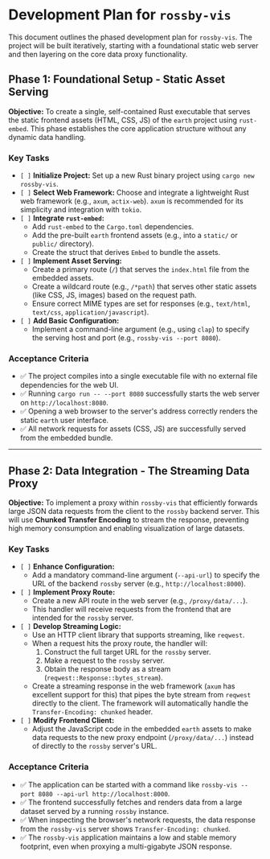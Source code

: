 # Development Plan for `rossby-vis`

This document outlines the phased development plan for `rossby-vis`. The project will be built iteratively, starting with a foundational static web server and then layering on the core data proxy functionality.

## Phase 1: Foundational Setup - Static Asset Serving

**Objective:** To create a single, self-contained Rust executable that serves the static frontend assets (HTML, CSS, JS) of the `earth` project using `rust-embed`. This phase establishes the core application structure without any dynamic data handling.

### Key Tasks

-   `[ ]` **Initialize Project:** Set up a new Rust binary project using `cargo new rossby-vis`.
-   `[ ]` **Select Web Framework:** Choose and integrate a lightweight Rust web framework (e.g., `axum`, `actix-web`). `axum` is recommended for its simplicity and integration with `tokio`.
-   `[ ]` **Integrate `rust-embed`:**
    -   Add `rust-embed` to the `Cargo.toml` dependencies.
    -   Add the pre-built `earth` frontend assets (e.g., into a `static/` or `public/` directory).
    -   Create the struct that derives `Embed` to bundle the assets.
-   `[ ]` **Implement Asset Serving:**
    -   Create a primary route (`/`) that serves the `index.html` file from the embedded assets.
    -   Create a wildcard route (e.g., `/*path`) that serves other static assets (like CSS, JS, images) based on the request path.
    -   Ensure correct MIME types are set for responses (e.g., `text/html`, `text/css`, `application/javascript`).
-   `[ ]` **Add Basic Configuration:**
    -   Implement a command-line argument (e.g., using `clap`) to specify the serving host and port (e.g., `rossby-vis --port 8080`).

### Acceptance Criteria

-   ✅ The project compiles into a single executable file with no external file dependencies for the web UI.
-   ✅ Running `cargo run -- --port 8080` successfully starts the web server on `http://localhost:8080`.
-   ✅ Opening a web browser to the server's address correctly renders the static `earth` user interface.
-   ✅ All network requests for assets (CSS, JS) are successfully served from the embedded bundle.

---

## Phase 2: Data Integration - The Streaming Data Proxy

**Objective:** To implement a proxy within `rossby-vis` that efficiently forwards large JSON data requests from the client to the `rossby` backend server. This will use **Chunked Transfer Encoding** to stream the response, preventing high memory consumption and enabling visualization of large datasets.

### Key Tasks

-   `[ ]` **Enhance Configuration:**
    -   Add a mandatory command-line argument (`--api-url`) to specify the URL of the backend `rossby` server (e.g., `http://localhost:8000`).
-   `[ ]` **Implement Proxy Route:**
    -   Create a new API route in the web server (e.g., `/proxy/data/...`).
    -   This handler will receive requests from the frontend that are intended for the `rossby` server.
-   `[ ]` **Develop Streaming Logic:**
    -   Use an HTTP client library that supports streaming, like `reqwest`.
    -   When a request hits the proxy route, the handler will:
        1.  Construct the full target URL for the `rossby` server.
        2.  Make a request to the `rossby` server.
        3.  Obtain the response body as a stream (`reqwest::Response::bytes_stream`).
    -   Create a streaming response in the web framework (`axum` has excellent support for this) that pipes the byte stream from `reqwest` directly to the client. The framework will automatically handle the `Transfer-Encoding: chunked` header.
-   `[ ]` **Modify Frontend Client:**
    -   Adjust the JavaScript code in the embedded `earth` assets to make data requests to the new proxy endpoint (`/proxy/data/...`) instead of directly to the `rossby` server's URL.

### Acceptance Criteria

-   ✅ The application can be started with a command like `rossby-vis --port 8080 --api-url http://localhost:8000`.
-   ✅ The frontend successfully fetches and renders data from a large dataset served by a running `rossby` instance.
-   ✅ When inspecting the browser's network requests, the data response from the `rossby-vis` server shows `Transfer-Encoding: chunked`.
-   ✅ The `rossby-vis` application maintains a low and stable memory footprint, even when proxying a multi-gigabyte JSON response.